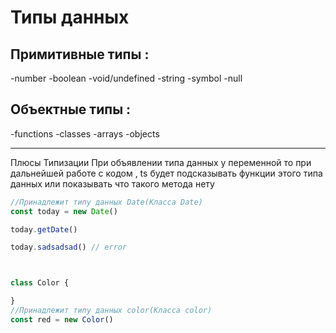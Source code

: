 # Типы данных

## Примитивные типы :

-number
-boolean
-void/undefined
-string
-symbol
-null

## Объектные типы :

-functions
-classes
-arrays
-objects

---

Плюсы Типизации При объявлении типа данных у переменной то при дальнейшей работе с кодом , ts будет подсказывать функции этого типа данных или показывать что такого метода нету

```TypeScript
//Принадлежит типу данных Date(Класса Date)
const today = new Date()

today.getDate()

today.sadsadsad() // error



class Color {

}
//Принадлежит типу данных color(Класса color)
const red = new Color()
```
